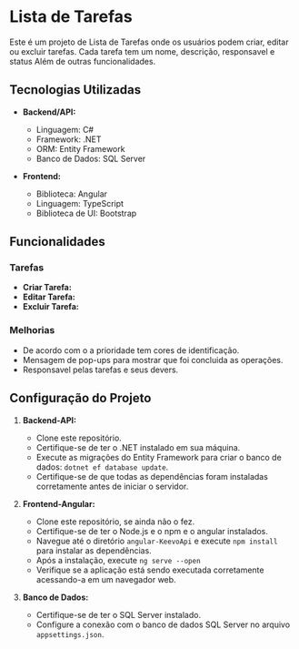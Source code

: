 # Lista de Tarefas

Este é um projeto de Lista de Tarefas onde os usuários podem criar, editar ou excluir tarefas. Cada tarefa tem um nome, descrição, responsavel e status Além de outras funcionalidades.

## Tecnologias Utilizadas

- **Backend/API:**
  - Linguagem: C#
  - Framework: .NET
  - ORM: Entity Framework
  - Banco de Dados: SQL Server

- **Frontend:**
  - Biblioteca: Angular
  - Linguagem: TypeScript
  - Biblioteca de UI: Bootstrap 

## Funcionalidades

### Tarefas

- **Criar Tarefa:** 
- **Editar Tarefa:** 
- **Excluir Tarefa:** 

### Melhorias
- De acordo com o a prioridade tem cores de identificação.
- Mensagem de pop-ups para mostrar que foi concluida as operações.
- Responsavel pelas tarefas e seus devers.

## Configuração do Projeto

1. **Backend-API:**
    - Clone este repositório.
    - Certifique-se de ter o .NET instalado em sua máquina.
    - Execute as migrações do Entity Framework para criar o banco de dados: `dotnet ef database update`.
    - Certifique-se de que todas as dependências foram instaladas corretamente antes de iniciar o servidor.

2. **Frontend-Angular:**
    - Clone este repositório, se ainda não o fez.
    - Certifique-se de ter o Node.js e o npm e o angular instalados.
    - Navegue até o diretório `angular-KeevoApi` e execute `npm install` para instalar as dependências.
    - Após a instalação, execute `ng serve --open`
    - Verifique se a aplicação está sendo executada corretamente acessando-a em um navegador web.

3. **Banco de Dados:**
    - Certifique-se de ter o SQL Server instalado.
    - Configure a conexão com o banco de dados SQL Server no arquivo `appsettings.json`.


